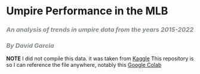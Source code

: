 # Umpire Performance in the MLB
### <span style="color:#83898b">*An analysis of trends in umpire data from the years 2015-2022*</span>
### <span style="color:#83898b">*By David Garcia*</span>

**NOTE** I did not compile this data. it was taken from [Kaggle](https://www.kaggle.com/datasets/mattop/mlb-baseball-umpire-scorecards-2015-2022)
This repository is so I can reference the file anywhere, notably this [Google Colab](https://colab.research.google.com/drive/1lEXBMvEbwlHdH-IaRvL_n4pRyy7yCxda?usp=sharing)
